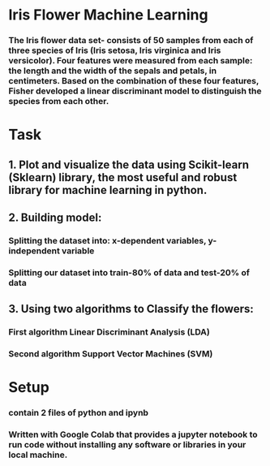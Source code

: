 # Iris Flower Machine Learning

### The Iris flower data set- consists of 50 samples from each of three species of Iris (Iris setosa, Iris virginica and Iris versicolor). Four features were measured from each sample: the length and the width of the sepals and petals, in centimeters. Based on the combination of these four features, Fisher developed a linear discriminant model to distinguish the species from each other.


# Task
## 1. Plot and visualize the data using Scikit-learn (Sklearn) library, the most useful and robust library for machine learning in python.

## 2. Building model:
### Splitting the dataset into: x-dependent variables, y-independent variable
### Splitting our dataset into train-80% of data and test-20% of data 

## 3. Using two algorithms to Classify the flowers:
### First algorithm Linear Discriminant Analysis (LDA)
### Second algorithm Support Vector Machines (SVM)


# Setup
### contain 2 files of python and ipynb
### Written with Google Colab that provides a jupyter notebook to run code without installing any software or libraries in your local machine.
